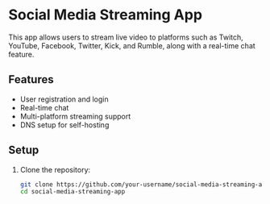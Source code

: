 # Social Media Streaming App

This app allows users to stream live video to platforms such as Twitch, YouTube, Facebook, Twitter, Kick, and Rumble, along with a real-time chat feature.

## Features
- User registration and login
- Real-time chat
- Multi-platform streaming support
- DNS setup for self-hosting

## Setup

1. Clone the repository:
   ```bash
   git clone https://github.com/your-username/social-media-streaming-app.git
   cd social-media-streaming-app
